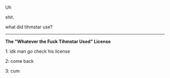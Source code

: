 Uh

shit.

what did tihmstar use?

----

**The "Whatever the Fuck Tihmstar Used" License**

1: idk man go check his license

2: come back

3: cum
